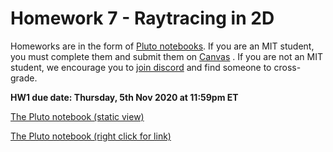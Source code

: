 # Homework 7 - Raytracing in 2D

Homeworks are in the form of [Pluto notebooks](https://github.com/fonsp/Pluto.jl). If you are an MIT student, you must complete them and submit them on [Canvas](https://canvas.mit.edu/courses/5637) . If you are not an MIT student, we encourage you to [join discord](https://discord.gg/Z5qnVf8) and find someone to cross-grade.

**HW1 due date: Thursday, 5th Nov 2020 at 11:59pm ET**

[The Pluto notebook (static view)](https://htmlpreview.github.io/?https://github.com/mitmath/18S191/blob/master/homework/homework7/hw7.html)

[The Pluto notebook (right click for link)](https://raw.githubusercontent.com/mitmath/18S191/master/homework/homework7/hw7.jl)
